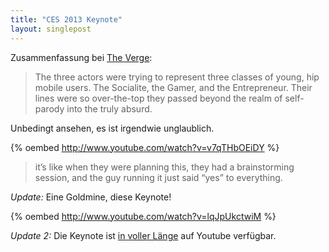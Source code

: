 ```yaml
---
title: "CES 2013 Keynote"
layout: singlepost
---
```


Zusammenfassung bei [The Verge](http://www.theverge.com/2013/1/8/3850056/qualcomms-insane-ces-2013-keynote-pictures-tweets):

> The three actors were trying to represent three classes of young, hip mobile users. The Socialite, the Gamer, and the Entrepreneur. Their lines were so over-the-top they passed beyond the realm of self-parody into the truly absurd.

Unbedingt ansehen, es ist irgendwie unglaublich.

{% oembed http://www.youtube.com/watch?v=v7qTHbOEiDY %}

> it’s like when they were planning this, they had a brainstorming session, and the guy running it just said “yes” to everything.

*Update:* Eine Goldmine, diese Keynote!

{% oembed http://www.youtube.com/watch?v=lqJpUkctwiM %}

*Update 2:* Die Keynote ist [in voller Länge](http://www.youtube.com/watch?v=jcRLbcbW5rk) auf Youtube verfügbar.